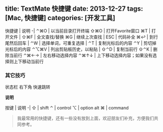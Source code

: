 title: TextMate 快捷键
date: 2013-12-27
tags: [Mac, 快捷键]
categories: [开发工具]
---

快捷键	|	说明
-|
⌃⌘O	|	以当前目录打开终端
⇧⌘O	|	打开Favorite窗口
⌘T	|	打开文件
|
⇧⌘F	|	全文查找/替换
⌘G	|	继续上次查找
|
ESC	|	代码补全
⌘↩	|	到行尾然后回车 
|
⌃W	|	选择单词，可重复选择
|
⌃T	|	复制光标后的内容
⌃Y	|	剪切掉光标后的内容
⌃⌥⌘V	|	列出剪贴板历史，以粘贴
|
⇧⌃D	|	复制当前行
⇧⌃K	|	删除当前行
⌃⌘←→	|	左右移动选择内容
⌃⌘↑↓	|	上下移动选择内容；如果没有选择则上下移动当前行

<!-- more -->

### 其它技巧

状态栏 右下角 快速跳转

**说明**

按键	|	说明
-|
⇧	|	shift
⌃	|	control
⌥	|	option alt
⌘	|	command

> 我最常用的快捷键，还有一些没有放到上面，欢迎朋友们补充，方便我们共同参考。